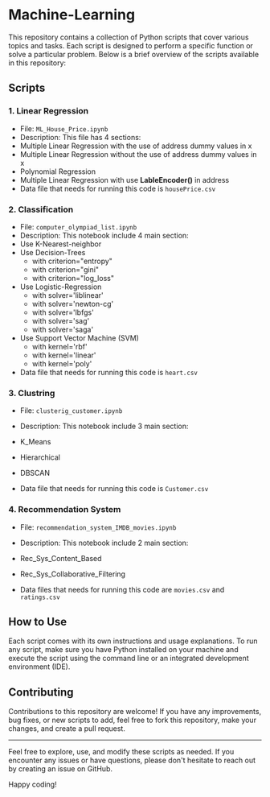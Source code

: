 # Machine-Learning

This repository contains a collection of Python scripts that cover various topics and tasks. Each script is designed to perform a specific function or solve a particular problem. Below is a brief overview of the scripts available in this repository:

## Scripts

### 1. Linear Regression
- File: `ML_House_Price.ipynb`
- Description: This file has 4 sections:
- Multiple Linear Regression with the use of address dummy values in x
- Multiple Linear Regression without the use of address dummy values in x
- Polynomial Regression
- Multiple Linear Regression with use **LableEncoder()** in address
- Data file that needs for running this code is `housePrice.csv`

### 2. Classification
- File: `computer_olympiad_list.ipynb`
- Description: This notebook include 4 main section:
- Use K-Nearest-neighbor
- Use Decision-Trees
    * with criterion="entropy"
    * with criterion="gini"
    * with criterion="log_loss"
- Use Logistic-Regression
    * with solver='liblinear'
    * with solver='newton-cg'
    * with solver='lbfgs'
    * with solver='sag'
    * with solver='saga'
- Use Support Vector Machine (SVM)
    * with kernel='rbf'
    * with kernel='linear'
    * with kernel='poly'
- Data file that needs for running this code is `heart.csv`

### 3. Clustring
- File: `clusterig_customer.ipynb`
- Description: This notebook include 3 main section:
- K_Means
- Hierarchical
- DBSCAN

- Data file that needs for running this code is `Customer.csv`

### 4. Recommendation System
- File: `recommendation_system_IMDB_movies.ipynb`
- Description: This notebook include 2 main section:
- Rec_Sys_Content_Based
- Rec_Sys_Collaborative_Filtering

- Data files that needs for running this code are `movies.csv` and `ratings.csv`

## How to Use

Each script comes with its own instructions and usage explanations. To run any script, make sure you have Python installed on your machine and execute the script using the command line or an integrated development environment (IDE).

## Contributing

Contributions to this repository are welcome! If you have any improvements, bug fixes, or new scripts to add, feel free to fork this repository, make your changes, and create a pull request.

---

Feel free to explore, use, and modify these scripts as needed. If you encounter any issues or have questions, please don't hesitate to reach out by creating an issue on GitHub.

Happy coding!
